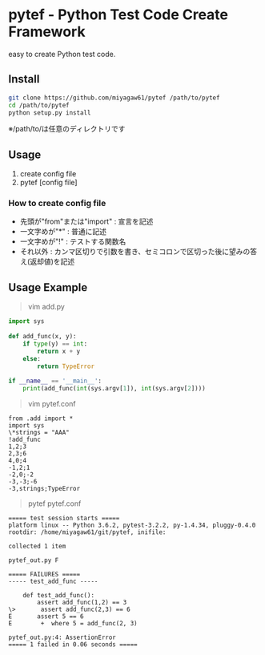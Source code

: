 # pytef - Python Test Code Create Framework

easy to create Python test code.

## Install

```bash
git clone https://github.com/miyagaw61/pytef /path/to/pytef
cd /path/to/pytef
python setup.py install
```
※/path/to/は任意のディレクトリです

## Usage

1. create config file
2. pytef [config file]

### How to create config file

* 先頭が"from"または"import" : 宣言を記述
* 一文字めが"\*" : 普通に記述
* 一文字めが"!" : テストする関数名
* それ以外 : カンマ区切りで引数を書き、セミコロンで区切った後に望みの答え(返却値)を記述

## Usage Example

> vim add.py

```python
import sys
 
def add_func(x, y):
    if type(y) == int:
        return x + y
    else:
        return TypeError
 
if __name__ == '__main__':
    print(add_func(int(sys.argv[1]), int(sys.argv[2])))
```

> vim pytef.conf

```
from .add import *
import sys
\*strings = "AAA"
!add_func
1,2;3
2,3;6
4,0;4
-1,2;1
-2,0;-2
-3,-3;-6
-3,strings;TypeError
```

> pytef pytef.conf

```
===== test session starts =====
platform linux -- Python 3.6.2, pytest-3.2.2, py-1.4.34, pluggy-0.4.0
rootdir: /home/miyagaw61/git/pytef, inifile:
 
collected 1 item  
 
pytef_out.py F
 
===== FAILURES =====
----- test_add_func -----
 
    def test_add_func():
        assert add_func(1,2) == 3
\>       assert add_func(2,3) == 6
E       assert 5 == 6
E        +  where 5 = add_func(2, 3)
 
pytef_out.py:4: AssertionError
===== 1 failed in 0.06 seconds =====
```
